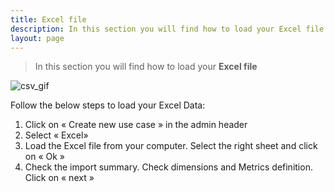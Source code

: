 ```yaml
---
title: Excel file
description: In this section you will find how to load your Excel file
layout: page
---
```


> In this section you will find how to load your **Excel file**

![csv_gif]({{site.url}}/{{site.baseurl}}/core_app/header/create_new_use_case/images/Load-GA-Compare_GIF2.gif)

Follow the below steps to load your Excel Data:

1. Click on « Create new use case » in the admin header
2. Select « Excel»
3. Load the Excel file from your computer. Select the right sheet and click on « Ok »
4. Check the import summary. Check dimensions and Metrics definition. Click on « next »
